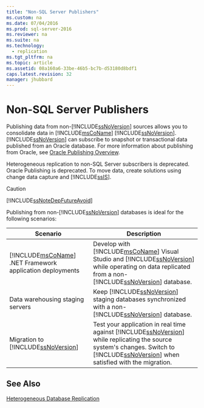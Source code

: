 ```yaml
---
title: "Non-SQL Server Publishers"
ms.custom: na
ms.date: 07/04/2016
ms.prod: sql-server-2016
ms.reviewer: na
ms.suite: na
ms.technology: 
  - replication
ms.tgt_pltfrm: na
ms.topic: article
ms.assetid: 08a160a6-33be-46b5-bc7b-d53180d8bdf1
caps.latest.revision: 32
manager: jhubbard
---
```

# Non-SQL Server Publishers
Publishing data from non-[!INCLUDE[ssNoVersion](../../Topics/TopicNameContainA/tokens/ssNoVersion_md.md)] sources allows you to consolidate data in [!INCLUDE[msCoName](../../Topics/TopicNameContainA/tokens/msCoName_md.md)] [!INCLUDE[ssNoVersion](../../Topics/TopicNameContainA/tokens/ssNoVersion_md.md)]. [!INCLUDE[ssNoVersion](../../Topics/TopicNameContainA/tokens/ssNoVersion_md.md)] can subscribe to snapshot or transactional data published from an Oracle database. For more information about publishing from Oracle, see [Oracle Publishing Overview](../../Topics/TopicNameNotContainA/Oracle-Publishing-Overview.md).  
  
 Heterogeneous replication to non-SQL Server subscribers is deprecated. Oracle Publishing is deprecated. To move data, create solutions using change data capture and [!INCLUDE[ssIS](../../Topics/TopicNameContainA/tokens/ssIS_md.md)].  
  
> [!CAUTION]  
>  [!INCLUDE[ssNoteDepFutureAvoid](../../Topics/TopicNameContainA/tokens/ssNoteDepFutureAvoid_md.md)]  
  
 Publishing from non-[!INCLUDE[ssNoVersion](../../Topics/TopicNameContainA/tokens/ssNoVersion_md.md)] databases is ideal for the following scenarios:  
  
|Scenario|Description|  
|--------------|-----------------|  
|[!INCLUDE[msCoName](../../Topics/TopicNameContainA/tokens/msCoName_md.md)] .NET Framework application deployments|Develop with [!INCLUDE[msCoName](../../Topics/TopicNameContainA/tokens/msCoName_md.md)] Visual Studio and [!INCLUDE[ssNoVersion](../../Topics/TopicNameContainA/tokens/ssNoVersion_md.md)] while operating on data replicated from a non-[!INCLUDE[ssNoVersion](../../Topics/TopicNameContainA/tokens/ssNoVersion_md.md)] database.|  
|Data warehousing staging servers|Keep [!INCLUDE[ssNoVersion](../../Topics/TopicNameContainA/tokens/ssNoVersion_md.md)] staging databases synchronized with a non-[!INCLUDE[ssNoVersion](../../Topics/TopicNameContainA/tokens/ssNoVersion_md.md)] database.|  
|Migration to [!INCLUDE[ssNoVersion](../../Topics/TopicNameContainA/tokens/ssNoVersion_md.md)]|Test your application in real time against [!INCLUDE[ssNoVersion](../../Topics/TopicNameContainA/tokens/ssNoVersion_md.md)] while replicating the source system's changes. Switch to [!INCLUDE[ssNoVersion](../../Topics/TopicNameContainA/tokens/ssNoVersion_md.md)] when satisfied with the migration.|  
  
## See Also  
 [Heterogeneous Database Replication](../../Topics/TopicNameNotContainA/Heterogeneous-Database-Replication.md)